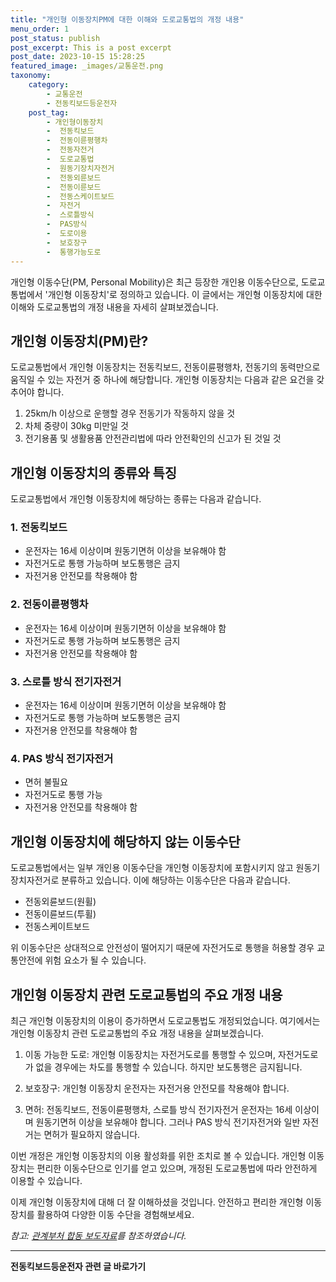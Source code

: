 ```yaml
---
title: "개인형 이동장치PM에 대한 이해와 도로교통법의 개정 내용"
menu_order: 1
post_status: publish
post_excerpt: This is a post excerpt
post_date: 2023-10-15 15:28:25
featured_image: _images/교통운전.png
taxonomy:
    category:
        - 교통운전
        - 전동킥보드등운전자
    post_tag:
        - 개인형이동장치
        -  전동킥보드
        -  전동이륜평행차
        -  전동자전거
        -  도로교통법
        -  원동기장치자전거
        -  전동외륜보드
        -  전동이륜보드
        -  전동스케이트보드
        -  자전거
        -  스로틀방식
        -  PAS방식
        -  도로이용
        -  보호장구
        -  통행가능도로
---
```




개인형 이동수단(PM, Personal Mobility)은 최근 등장한 개인용 이동수단으로, 도로교통법에서 '개인형 이동장치'로 정의하고 있습니다. 이 글에서는 개인형 이동장치에 대한 이해와 도로교통법의 개정 내용을 자세히 살펴보겠습니다.

## 개인형 이동장치(PM)란?

도로교통법에서 개인형 이동장치는 전동킥보드, 전동이륜평행차, 전동기의 동력만으로 움직일 수 있는 자전거 중 하나에 해당합니다. 개인형 이동장치는 다음과 같은 요건을 갖추어야 합니다.

1. 25km/h 이상으로 운행할 경우 전동기가 작동하지 않을 것
2. 차체 중량이 30kg 미만일 것
3. 전기용품 및 생활용품 안전관리법에 따라 안전확인의 신고가 된 것일 것

## 개인형 이동장치의 종류와 특징

도로교통법에서 개인형 이동장치에 해당하는 종류는 다음과 같습니다.

### 1. 전동킥보드

- 운전자는 16세 이상이며 원동기면허 이상을 보유해야 함
- 자전거도로 통행 가능하며 보도통행은 금지
- 자전거용 안전모를 착용해야 함

### 2. 전동이륜평행차

- 운전자는 16세 이상이며 원동기면허 이상을 보유해야 함
- 자전거도로 통행 가능하며 보도통행은 금지
- 자전거용 안전모를 착용해야 함

### 3. 스로틀 방식 전기자전거

- 운전자는 16세 이상이며 원동기면허 이상을 보유해야 함
- 자전거도로 통행 가능하며 보도통행은 금지
- 자전거용 안전모를 착용해야 함

### 4. PAS 방식 전기자전거

- 면허 불필요
- 자전거도로 통행 가능
- 자전거용 안전모를 착용해야 함

## 개인형 이동장치에 해당하지 않는 이동수단

도로교통법에서는 일부 개인용 이동수단을 개인형 이동장치에 포함시키지 않고 원동기장치자전거로 분류하고 있습니다. 이에 해당하는 이동수단은 다음과 같습니다.

- 전동외륜보드(원휠)
- 전동이륜보드(투휠)
- 전동스케이트보드

위 이동수단은 상대적으로 안전성이 떨어지기 때문에 자전거도로 통행을 허용할 경우 교통안전에 위험 요소가 될 수 있습니다.

## 개인형 이동장치 관련 도로교통법의 주요 개정 내용

최근 개인형 이동장치의 이용이 증가하면서 도로교통법도 개정되었습니다. 여기에서는 개인형 이동장치 관련 도로교통법의 주요 개정 내용을 살펴보겠습니다.

1. 이동 가능한 도로: 개인형 이동장치는 자전거도로를 통행할 수 있으며, 자전거도로가 없을 경우에는 차도를 통행할 수 있습니다. 하지만 보도통행은 금지됩니다.

2. 보호장구: 개인형 이동장치 운전자는 자전거용 안전모를 착용해야 합니다.

3. 면허: 전동킥보드, 전동이륜평행차, 스로틀 방식 전기자전거 운전자는 16세 이상이며 원동기면허 이상을 보유해야 합니다. 그러나 PAS 방식 전기자전거와 일반 자전거는 면허가 필요하지 않습니다.

이번 개정은 개인형 이동장치의 이용 활성화를 위한 조치로 볼 수 있습니다. 개인형 이동장치는 편리한 이동수단으로 인기를 얻고 있으며, 개정된 도로교통법에 따라 안전하게 이용할 수 있습니다.

이제 개인형 이동장치에 대해 더 잘 이해하셨을 것입니다. 안전하고 편리한 개인형 이동장치를 활용하여 다양한 이동 수단을 경험해보세요.

*참고: [관계부처 합동 보도자료](https://www.koti.re.kr/user/bbs/BD_selectBbsList.do?q_bbsCode=1018)를 참조하였습니다.*
<!-- wp:separator -->
<hr class="wp-block-separator has-alpha-channel-opacity"/>
<!-- /wp:separator -->

<!-- wp:group {"backgroundColor":"base","layout":{"type":"constrained"}} -->
<div class="wp-block-group has-base-background-color has-background"><!-- wp:paragraph {"align":"center","fontSize":"large"} -->
<p class="has-text-align-center has-large-font-size"><strong>전동킥보드등운전자 관련 글 바로가기</strong></p>
<!-- /wp:paragraph -->


<!-- wp:latest-posts
{"categories":[{"id":1824,"count":19,"description":"","link":"https://uknowlaw.com/category/%ec%a0%84%eb%8f%99%ed%82%a5%eb%b3%b4%eb%93%9c%eb%93%b1%ec%9a%b4%ec%a0%84%ec%9e%90/","name":"전동킥보드등운전자","slug":"전동킥보드등운전자","taxonomy":"category","parent":0,"meta":[],"_links":{"self":[{"href":"https://uknowlaw.com/wp-json/wp/v2/categories/1824"}],"collection":[{"href":"https://uknowlaw.com/wp-json/wp/v2/categories"}],"about":[{"href":"https://uknowlaw.com/wp-json/wp/v2/taxonomies/category"}],"wp:post_type":[{"href":"https://uknowlaw.com/wp-json/wp/v2/posts?categories=1824"}],"curies":[{"name":"wp","href":"https://api.w.org/{rel}","templated":true}]}}],"postsToShow":100,"excerptLength":28,"postLayout":"grid","columns":2,"featuredImageAlign":"left","featuredImageSizeSlug":"large","fontSize":"medium"} /--></div>
<!-- /wp:group -->